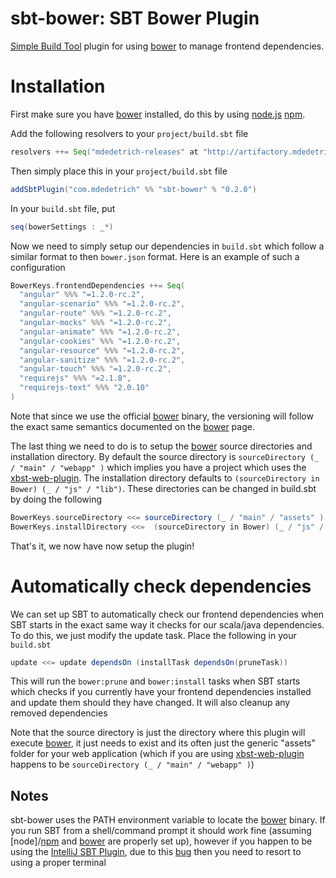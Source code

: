 # sbt-bower: SBT Bower Plugin

[Simple Build Tool] plugin for using [bower] to manage frontend dependencies.

[Simple Build Tool]: http://simple-build-tool.googlecode.com
[bower]: http://bower.io/

# Installation
First make sure you have [bower] installed, do this by using [node.js] [npm].

Add the following resolvers to your `project/build.sbt` file

```scala
resolvers ++= Seq("mdedetrich-releases" at "http://artifactory.mdedetrich.com/plugins-release")
```

Then simply place this in your `project/build.sbt` file

```scala
addSbtPlugin("com.mdedetrich" %% "sbt-bower" % "0.2.0")
```

In your `build.sbt` file, put

```scala
seq(bowerSettings : _*)
```

Now we need to simply setup our dependencies in `build.sbt` which follow a similar format to then `bower.json` format.
Here is an example of such a configuration

```scala
BowerKeys.frontendDependencies ++= Seq(
  "angular" %%% "=1.2.0-rc.2",
  "angular-scenario" %%% "=1.2.0-rc.2",
  "angular-route" %%% "=1.2.0-rc.2",
  "angular-mocks" %%% "=1.2.0-rc.2",
  "angular-animate" %%% "=1.2.0-rc.2",
  "angular-cookies" %%% "=1.2.0-rc.2",
  "angular-resource" %%% "=1.2.0-rc.2",
  "angular-sanitize" %%% "=1.2.0-rc.2",
  "angular-touch" %%% "=1.2.0-rc.2",
  "requirejs" %%% "=2.1.8",
  "requirejs-text" %%% "2.0.10"
)
```

Note that since we use the official [bower] binary, the versioning will follow the exact same semantics
documented on the [bower] page.

The last thing we need to do is to setup the [bower] source directories and installation directory.
By default the source directory is `sourceDirectory (_ / "main" / "webapp" )` which implies you
have a project which uses the [xbst-web-plugin]. The installation directory defaults to
`(sourceDirectory in Bower) (_ / "js" / "lib")`. These directories can be changed in build.sbt by doing
the following

```scala
BowerKeys.sourceDirectory <<= sourceDirectory (_ / "main" / "assets" )
BowerKeys.installDirectory <<=  (sourceDirectory in Bower) (_ / "js" / "myStuffGoesHere")
```

That's it, we now have now setup the plugin!

# Automatically check dependencies

We can set up SBT to automatically check our frontend dependencies when SBT starts in the
exact same way it checks for our scala/java dependencies. To do this, we just modify the
update task. Place the following in your `build.sbt`

```scala
update <<= update dependsOn (installTask dependsOn(pruneTask))
```

This will run the `bower:prune` and `bower:install` tasks when SBT starts which checks if you
currently have your frontend dependencies installed and update them should they have changed.
It will also cleanup any removed dependencies

Note that the source directory is just the directory where this plugin will execute [bower],
it just needs to exist and its often just the generic "assets" folder for your web application
(which if you are using [xbst-web-plugin] happens to be `sourceDirectory (_ / "main" / "webapp" )`)

[node.js]: http://nodejs.org/
[npm]: https://npmjs.org/
[bower]: http://bower.io/
[xbst-web-plugin]: https://github.com/JamesEarlDouglas/xsbt-web-plugin

## Notes

sbt-bower uses the PATH environment variable to locate the [bower] binary. If you run SBT from a
shell/command prompt it should work fine (assuming [node]/[npm] and [bower] are properly set up), however
if you happen to be using the [IntelliJ SBT Plugin], due to this [bug] then you need to resort to
using a proper terminal

[Intellij SBT Plugin]: http://plugins.jetbrains.com/plugin/5007
[bug]: https://github.com/orfjackal/idea-sbt-plugin/issues/83